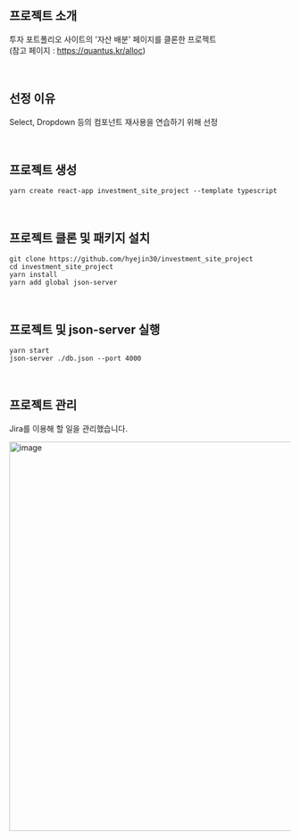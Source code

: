 ## 프로젝트 소개

투자 포트폴리오 사이트의 '자산 배분' 페이지를 클론한 프로젝트<br />
(참고 페이지 : https://quantus.kr/alloc)

<br />

## 선정 이유

Select, Dropdown 등의 컴포넌트 재사용을 연습하기 위해 선정

<br />

## 프로젝트 생성

```
yarn create react-app investment_site_project --template typescript
```

<br />

## 프로젝트 클론 및 패키지 설치

```
git clone https://github.com/hyejin30/investment_site_project
cd investment_site_project
yarn install
yarn add global json-server
```

<br />

## 프로젝트 및 json-server 실행

```
yarn start
json-server ./db.json --port 4000
```

<br />

## 프로젝트 관리

Jira를 이용해 할 일을 관리했습니다.

<img width="697" alt="image" src="https://user-images.githubusercontent.com/98295004/213692592-d4615609-b08b-4c4d-9c9c-9b38cda6f348.png">
